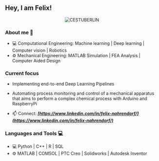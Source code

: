 ## Hey, I am Felix!

<!--
**FelixNahrendorf/FelixNahrendorf** is a ✨ _special_ ✨ repository because its `README.md` (this file) appears on your GitHub profile.

Here are some ideas to get you started:

- 🔭 I’m currently working on ...
- 🌱 I’m currently learning ...
- 👯 I’m looking to collaborate on ...
- 🤔 I’m looking for help with ...
- 💬 Ask me about ...
-  How to reach me: ...
- 😄 Pronouns: ...
- ⚡ Fun fact: ...
-->


<p align="center"><img src="https://www.static.tu.berlin/fileadmin/www/_processed_/8/a/csm_MSc_Computational_Engineering_Science_c5af07f8ff.jpg" alt="CESTUBERLIN" border="0"></p>


### About me :dart:

- 💻 Computational Engineering: Machine learning | Deep learning | Computer vision | Robotics
- ⚙️ Mechanical Engineering: MATLAB Simulation | FEA Analysis | Computer Aided Design

### Current focus

- Implementing end-to-end Deep Learning Pipelines
- Automating process monitoring and control of a mechanical apparatus that aims to perform a complex chemical process with Arduino and RaspberryPi

- 📫 Connect: **_[https://www.linkedin.com/in/felix-nahrendorf/](https://www.linkedin.com/in/felix-nahrendorf/)_**


### Languages and Tools :computer:

- 💻 Python | C++ | R | SQL
- ⚙️ MATLAB | COMSOL | PTC Creo | Solidworks | Autodesk Inventor

